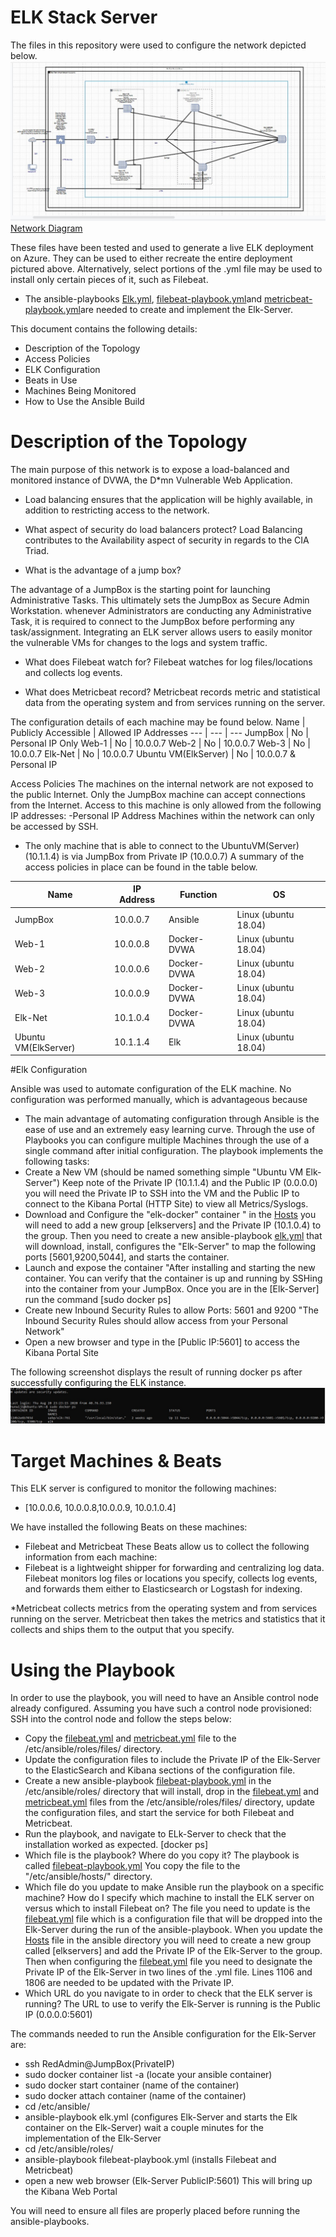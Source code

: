 # ELK Stack Server
The files in this repository were used to configure the network depicted below.
![](https://github.com/hunwi/cybersecurity_Project-1/blob/ELK_STACK_PROJECT/Diagram/Elk_Stack_Network_Diagram.jpg)
[Network Diagram](https://drive.google.com/file/d/1qlQYF26uNDD91J-rWKIPNI8CIsl50glE/view?usp=sharing)

These files have been tested and used to generate a live ELK deployment on Azure. They can be used to either recreate the entire deployment pictured above. Alternatively, select portions of the .yml file may be used to install only certain pieces of it, such as Filebeat.

* The ansible-playbooks [Elk.yml](https://cw.bootcampcontent.com/CW-Coding-Bootcamp/cwr-cle-cyber-pt-04-2020-u-c/blob/master/Elk%20Stack%20Project%20Week/Activities/Stu_Day_1%20080120/Solved/Resources/install-elk.yml), [filebeat-playbook.yml](https://cw.bootcampcontent.com/CW-Coding-Bootcamp/cwr-cle-cyber-pt-04-2020-u-c/blob/master/Elk%20Stack%20Project%20Week/Activities/Stu_Day_1%20080120/Solved/Resources/install-elk.yml)and [metricbeat-playbook.yml](https://cw.bootcampcontent.com/CW-Coding-Bootcamp/cwr-cle-cyber-pt-04-2020-u-c/blob/master/Elk%20Stack%20Project%20Week/Activities/Stu_Day_2%20080420/Solved/config_files/metricbeat-playbook.yml)are needed to create and implement the Elk-Server.
 
 This document contains the following details:
* Description of the Topology
* Access Policies
* ELK Configuration
* Beats in Use
* Machines Being Monitored
* How to Use the Ansible Build
# Description of the Topology
The main purpose of this network is to expose a load-balanced and monitored instance of DVWA, the D*mn Vulnerable Web Application.

* Load balancing ensures that the application will be highly available, in addition to restricting access to the network.

* What aspect of security do load balancers protect? Load Balancing contributes to the Availability aspect of security in regards to the CIA Triad.

* What is the advantage of a jump box? 

The advantage of a JumpBox is the starting point for launching Administrative Tasks. This ultimately sets the JumpBox as  Secure Admin Workstation. whenever  Administrators are conducting any Administrative Task, it is required to connect to the JumpBox before performing any task/assignment.
Integrating an ELK server allows users to easily monitor the vulnerable VMs for changes to the logs and system traffic.

* What does Filebeat watch for? Filebeat watches for log files/locations and collects log events.

* What does Metricbeat record? Metricbeat records metric and statistical data from the operating system and from services running on the server.

The configuration details of each machine may be found below.
Name | Publicly Accessible | Allowed IP Addresses 
--- | --- | --- 
JumpBox | No | Personal IP Only
Web-1 | No | 10.0.0.7
Web-2 | No | 10.0.0.7
Web-3 | No | 10.0.0.7
Elk-Net | No | 10.0.0.7
Ubuntu VM(ElkServer) | No | 10.0.0.7 & Personal IP

Access Policies
The machines on the internal network are not exposed to the public Internet.
Only the JumpBox machine can accept connections from the Internet. Access to this machine is only allowed from the following IP addresses: -Personal IP Address
Machines within the network can only be accessed by SSH.
* The only machine that is able to connect to the UbuntuVM(Server) (10.1.1.4) is via JumpBox from Private IP (10.0.0.7)
A summary of the access policies in place can be found in the table below.

Name | IP Address | Function | OS
--- | --- | --- | ---  
JumpBox | 10.0.0.7 | Ansible | Linux (ubuntu 18.04)
Web-1 | 10.0.0.8 | Docker-DVWA | Linux (ubuntu 18.04)
Web-2 | 10.0.0.6 | Docker-DVWA | Linux (ubuntu 18.04)
Web-3 | 10.0.0.9 | Docker-DVWA | Linux (ubuntu 18.04)
Elk-Net | 10.1.0.4 | Docker-DVWA | Linux (ubuntu 18.04)
Ubuntu VM(ElkServer) | 10.1.1.4 | Elk | Linux (ubuntu 18.04)
#Elk Configuration

Ansible was used to automate configuration of the ELK machine. No configuration was performed manually, which is advantageous because
* The main advantage of automating configuration through Ansible is the ease of use and an extremely easy learning curve. Through the use of Playbooks you can configure multiple Machines through the use of a single command after initial configuration.
The playbook implements the following tasks:
* Create a New VM (should be named something simple "Ubuntu VM Elk-Server") Keep note of the Private IP (10.1.1.4) and the Public IP (0.0.0.0) you will need the Private IP to SSH into the VM and the Public IP to connect to the Kibana Portal (HTTP Site) to view all Metrics/Syslogs.
* Download and Configure the "elk-docker" container " in the [Hosts](https://cw.bootcampcontent.com/CW-Coding-Bootcamp/cwr-cle-cyber-pt-04-2020-u-c/blob/master/Elk%20Stack%20Project%20Week/Activities/Stu_Day_1%20080120/Solved/Resources/hosts) you will need to add a new group [elkservers] and the Private IP (10.1.0.4) to the group. Then you need to create a new ansible-playbook [elk.yml](https://cw.bootcampcontent.com/CW-Coding-Bootcamp/cwr-cle-cyber-pt-04-2020-u-c/blob/master/Elk%20Stack%20Project%20Week/Activities/Stu_Day_1%20080120/Solved/Resources/install-elk.yml) that will download, install, configures the "Elk-Server" to map the following ports [5601,9200,5044], and starts the container.
* Launch and expose the container "After installing and starting the new container. You can verify that the container is up and running by SSHing into the container from your JumpBox. Once you are in the [Elk-Server] run the command [sudo docker ps]
* Create new Inbound Security Rules to allow Ports: 5601 and 9200 "The Inbound Security Rules should allow access from your Personal Network"
* Open a new browser and type in the [Public IP:5601] to access the Kibana Portal Site


The following screenshot displays the result of running docker ps after successfully configuring the ELK instance.
![](https://github.com/hunwi/cybersecurity_Project-1/blob/ELK_STACK_PROJECT/Diagram/Docker-ps.PNG.jpg)
# Target Machines & Beats
This ELK server is configured to monitor the following machines:
* [10.0.0.6, 10.0.0.8,10.0.0.9, 10.0.1.0.4]

We have installed the following Beats on these machines:
* Filebeat and Metricbeat
These Beats allow us to collect the following information from each machine:
* Filebeat is a lightweight shipper for forwarding and centralizing log data. Filebeat monitors log files or locations you specify, collects log events, and forwards them either to Elasticsearch or Logstash for indexing.

*Metricbeat collects metrics from the operating system and from services running on the server. Metricbeat then takes the metrics and statistics that it collects and ships them to the output that you specify.
# Using the Playbook
In order to use the playbook, you will need to have an Ansible control node already configured. Assuming you have such a control node provisioned:
SSH into the control node and follow the steps below:
* Copy the [filebeat.yml](https://cw.bootcampcontent.com/CW-Coding-Bootcamp/cwr-cle-cyber-pt-04-2020-u-c/blob/master/Elk%20Stack%20Project%20Week/Activities/Stu_Day_2%20080420/Unsolved/Resources/filebeat-configuration.yml) and [metricbeat.yml](https://cw.bootcampcontent.com/CW-Coding-Bootcamp/cwr-cle-cyber-pt-04-2020-u-c/blob/master/Elk%20Stack%20Project%20Week/Activities/Stu_Day_2%20080420/Solved/config_files/metricbeat-configuration.yml) file to the /etc/ansible/roles/files/ directory.
* Update the configuration files to include the Private IP of the Elk-Server to the ElasticSearch and Kibana sections of the configuration file.
* Create a new ansible-playbook [filebeat-playbook.yml](https://cw.bootcampcontent.com/CW-Coding-Bootcamp/cwr-cle-cyber-pt-04-2020-u-c/blob/master/Elk%20Stack%20Project%20Week/Activities/Stu_Day_2%20080420/Solved/config_files/filebeat-playbook.yml) in the /etc/ansible/roles/ directory that will install, drop in the [filebeat.yml](https://cw.bootcampcontent.com/CW-Coding-Bootcamp/cwr-cle-cyber-pt-04-2020-u-c/blob/master/Elk%20Stack%20Project%20Week/Activities/Stu_Day_2%20080420/Unsolved/Resources/filebeat-configuration.yml) and [metricbeat.yml](https://cw.bootcampcontent.com/CW-Coding-Bootcamp/cwr-cle-cyber-pt-04-2020-u-c/blob/master/Elk%20Stack%20Project%20Week/Activities/Stu_Day_2%20080420/Solved/config_files/metricbeat-configuration.yml) files from the /etc/ansible/roles/files/ directory, update the configuration files, and start the service for both Filebeat and Metricbeat.
* Run the playbook, and navigate to ELk-Server to check that the installation worked as expected. [docker ps]
* Which file is the playbook? Where do you copy it? 
 The playbook is called [filebeat-playbook.yml](https://cw.bootcampcontent.com/CW-Coding-Bootcamp/cwr-cle-cyber-pt-04-2020-u-c/blob/master/Elk%20Stack%20Project%20Week/Activities/Stu_Day_2%20080420/Solved/config_files/filebeat-playbook.yml) You copy the file to the "/etc/ansible/hosts/" directory.
* Which file do you update to make Ansible run the playbook on a specific machine? How do I specify which machine to install the ELK server on versus which to install Filebeat on? 
 The file you need to update is the [filebeat.yml](https://cw.bootcampcontent.com/CW-Coding-Bootcamp/cwr-cle-cyber-pt-04-2020-u-c/blob/master/Elk%20Stack%20Project%20Week/Activities/Stu_Day_2%20080420/Unsolved/Resources/filebeat-configuration.yml) file which is a configuration file that will be dropped into the Elk-Server during the run of the ansible-playbook. When you update the [Hosts](https://cw.bootcampcontent.com/CW-Coding-Bootcamp/cwr-cle-cyber-pt-04-2020-u-c/blob/master/Elk%20Stack%20Project%20Week/Activities/Stu_Day_1%20080120/Solved/Resources/hosts) file in the ansible directory you will need to create a new group called [elkservers] and add the Private IP of the Elk-Server to the group. Then when configuring the [filebeat.yml](https://cw.bootcampcontent.com/CW-Coding-Bootcamp/cwr-cle-cyber-pt-04-2020-u-c/blob/master/Elk%20Stack%20Project%20Week/Activities/Stu_Day_2%20080420/Unsolved/Resources/filebeat-configuration.yml) file you need to designate the Private IP of the Elk-Server in two lines of the .yml file. Lines 1106 and 1806 are needed to be updated with the Private IP.
* Which URL do you navigate to in order to check that the ELK server is running? The URL to use to verify the Elk-Server is running is the Public IP (0.0.0.0:5601)

The commands needed to run the Ansible configuration for the Elk-Server are:
* ssh RedAdmin@JumpBox(PrivateIP)
* sudo docker container list -a (locate your ansible container)
* sudo docker start container (name of the container)
* sudo docker attach container (name of the container)
* cd /etc/ansible/
* ansible-playbook elk.yml (configures Elk-Server and starts the Elk container on the Elk-Server) wait a couple minutes for the implementation of the Elk-Server
* cd /etc/ansible/roles/
* ansible-playbook filebeat-playbook.yml (installs Filebeat and Metricbeat)
* open a new web browser (Elk-Server PublicIP:5601) This will bring up the Kibana Web Portal

You will need to ensure all files are properly placed before running the ansible-playbooks.
